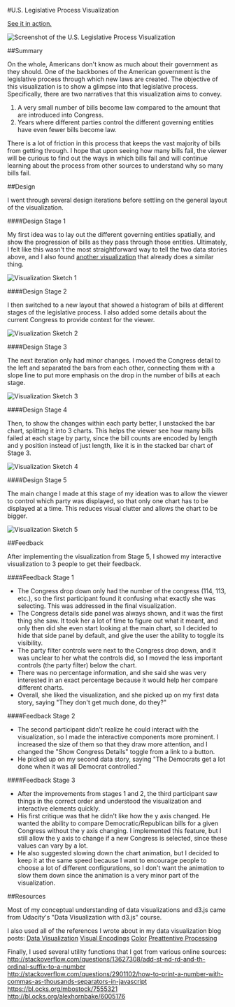 #U.S. Legislative Process Visualization

[See it in action.](http://www.datajourneyman.com/d3/bills-in-congress/)

![Screenshot of the U.S. Legislative Process Visualization](https://raw.githubusercontent.com/dfmcmurray/data-journeyman/master/app/d3/bills-in-congress/img/viz-final.png)

##Summary

On the whole, Americans don't know as much about their government as they should. One of the backbones of the American government is the legislative process through which new laws are created. The objective of this visualization is to show a glimpse into that legislative process. Specifically, there are two narratives that this visualization aims to convey.

1. A very small number of bills become law compared to the amount that are introduced into Congress. 
2. Years where different parties control the different governing entities have even fewer bills become law.

There is a lot of friction in this process that keeps the vast majority of bills from getting through. I hope that upon seeing how many bills fail, the viewer will be curious to find out the ways in which bills fail and will continue learning about the process from other sources to understand why so many bills fail.

##Design

I went through several design iterations before settling on the general layout of the visualization. 

####Design Stage 1

My first idea was to lay out the different governing entities spatially, and show the progression of bills as they pass through those entities. Ultimately, I felt like this wasn't the most straightforward way to tell the two data stories above, and I also found [another visualization](http://legex.org/process/index.html) that already does a similar thing.

![Visualization Sketch 1](https://raw.githubusercontent.com/dfmcmurray/data-journeyman/master/app/d3/bills-in-congress/img/viz-stage-1.png)

####Design Stage 2

I then switched to a new layout that showed a histogram of bills at different stages of the legislative process. I also added some details about the current Congress to provide context for the viewer.

![Visualization Sketch 2](https://raw.githubusercontent.com/dfmcmurray/data-journeyman/master/app/d3/bills-in-congress/img/viz-stage-2.png)

####Design Stage 3

The next iteration only had minor changes. I moved the Congress detail to the left and separated the bars from each other, connecting them with a slope line to put more emphasis on the drop in the number of bills at each stage.

![Visualization Sketch 3](https://raw.githubusercontent.com/dfmcmurray/data-journeyman/master/app/d3/bills-in-congress/img/viz-stage-3.png)

####Design Stage 4

Then, to show the changes within each party better, I unstacked the bar chart, splitting it into 3 charts. This helps the viewer see how many bills failed at each stage by party, since the bill counts are encoded by length and y position instead of just length, like it is in the stacked bar chart of Stage 3.

![Visualization Sketch 4](https://raw.githubusercontent.com/dfmcmurray/data-journeyman/master/app/d3/bills-in-congress/img/viz-stage-4.png)

####Design Stage 5

The main change I made at this stage of my ideation was to allow the viewer to control which party was displayed, so that only one chart has to be displayed at a time. This reduces visual clutter and allows the chart to be bigger.

![Visualization Sketch 5](https://raw.githubusercontent.com/dfmcmurray/data-journeyman/master/app/d3/bills-in-congress/img/viz-stage-5.png)

##Feedback

After implementing the visualization from Stage 5, I showed my interactive visualization to 3 people to get their feedback.

####Feedback Stage 1

- The Congress drop down only had the number of the congress (114, 113, etc.), so the first participant found it confusing what exactly she was selecting. This was addressed in the final visualization.
- The Congress details side panel was always shown, and it was the first thing she saw. It took her a lot of time to figure out what it meant, and only then did she even start looking at the main chart, so I decided to hide that side panel by default, and give the user the ability to toggle its visibility.
- The party filter controls were next to the Congress drop down, and it was unclear to her what the controls did, so I moved the less important controls (the party filter) below the chart.
- There was no percentage information, and she said she was very interested in an exact percentage because it would help her compare different charts.
- Overall, she liked the visualization, and she picked up on my first data story, saying "They don't get much done, do they?"

####Feedback Stage 2

- The second participant didn't realize he could interact with the visualization, so I made the interactive components more prominent. I increased the size of them so that they draw more attention, and I changed the "Show Congress Details" toggle from a link to a button.
- He picked up on my second data story, saying "The Democrats get a lot done when it was all Democrat controlled."

####Feedback Stage 3

- After the improvements from stages 1 and 2, the third participant saw things in the correct order and understood the visualization and interactive elements quickly.
- His first critique was that he didn't like how the y axis changed. He wanted the ability to compare Democratic/Republican bills for a given Congress without the y axis changing. I implemented this feature, but I still allow the y axis to change if a new Congress is selected, since these values can vary by a lot.
- He also suggested slowing down the chart animation, but I decided to keep it at the same speed because I want to encourage people to choose a lot of different configurations, so I don't want the animation to slow them down since the animation is a very minor part of the visualization.

##Resources

Most of my conceptual understanding of data visualizations and d3.js came from Udacity's "Data Visualization with d3.js" course.

I also used all of the references I wrote about in my data visualization blog posts:
[Data Visualization](http://www.datajourneyman.com/2016/02/29/data-visualization.html)
[Visual Encodings](http://www.datajourneyman.com/2016/03/07/visual-encodings.html)
[Color](http://www.datajourneyman.com/2016/03/14/color.html)
[Preattentive Processing](http://www.datajourneyman.com/2016/03/21/preattentive-processing.html)

Finally, I used several utility functions that I got from various online sources:
http://stackoverflow.com/questions/13627308/add-st-nd-rd-and-th-ordinal-suffix-to-a-number
http://stackoverflow.com/questions/2901102/how-to-print-a-number-with-commas-as-thousands-separators-in-javascript
https://bl.ocks.org/mbostock/7555321
http://bl.ocks.org/alexhornbake/6005176
